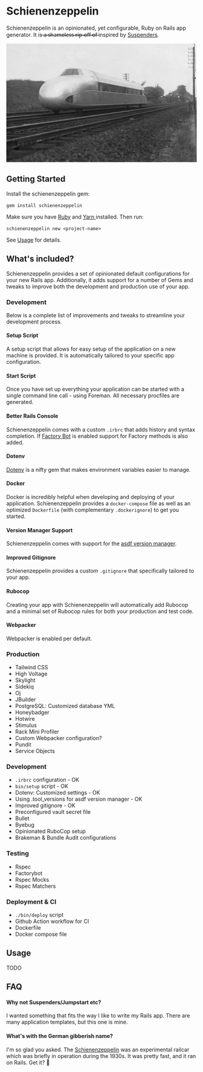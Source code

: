 # Schienenzeppelin

Schienenzeppelin is an opinionated, yet configurable, Ruby on Rails app generator. It is  ̶a̶̶̶ ̶̶̶s̶̶̶h̶̶̶a̶̶̶m̶̶̶e̶̶̶l̶̶̶e̶̶̶s̶̶̶s̶̶̶ ̶̶̶r̶̶̶i̶̶̶p̶̶̶-̶̶̶o̶̶̶f̶̶̶f̶̶̶ ̶̶̶o̶̶̶f̶̶̶ inspired by [Suspenders](https://github.com/thoughtbot/suspenders).

![zeppelin](./schienenzeppelin.jpg)

## Getting Started

Install the schienenzeppelin gem: 

```
gem install schienenzeppelin
```

Make sure you have [Ruby](https://www.ruby-lang.org/en/) and [ Yarn ](https://yarnpkg.com/) installed. Then run:

```
schienenzeppelin new <project-name>
```

See [Usage](#usage) for details.

## What's included? 

Schienenzeppelin provides a set of opinionated default configurations for your new Rails app. Additionally, it adds support
for a number of Gems and tweaks to improve both the development and production use of your app.

### Development

Below is a complete list of improvements and tweaks to streamline your development process.

#### Setup Script 

A setup script that allows for easy setup of the application on a new machine is provided. It is automatically tailored to your specific
 app configuration.
 
#### Start Script 

Once you have set up everything your application can be started with a single command line call - using Foreman. All necessary procfiles are generated.
 
#### Better Rails Console

Schienenzeppelin comes with a custom `.irbrc` that adds history and syntax completion. If [Factory Bot](#factory_bot) is enabled support
for Factory methods is also added.

#### Dotenv 

[Dotenv](https://github.com/bkeepers/dotenv) is a nifty gem that makes environment variables easier to manage. 

#### Docker 

Docker is incredibly helpful when developing and deploying of your application. Schienenzeppelin provides a `docker-compose` file
as well as an optimized `Dockerfile` (with complementary `.dockerignore`) to get you started. 

#### Version Manager Support

Schienenzeppelin comes with support for the [asdf version manager](https://asdf-vm.com/#/).

#### Improved Gitignore

Schienenzeppelin provides a custom `.gitignore` that specifically tailored to your app.

#### Rubocop

Creating your app with Schienenzeppelin will automatically add Rubocop and a minimal set of Rubocop rules for both your production and test code.

#### Webpacker

Webpacker is enabled per default.

### Production

- Tailwind CSS
- High Voltage
- Skylight
- Sidekiq
- Oj
- JBuilder
- PostgreSQL: Customized database YML
- Honeybadger
- Hotwire 
- Stimulus 
- Rack Mini Profiler
- Custom Webpacker configuration?
- Pundit
- Service Objects

### Development
- `.irbrc` configuration -  OK
- `bin/setup` script - OK
- Dotenv: Customized settings - OK
- Using .tool_versions for asdf version manager - OK
- Improved gitignore - OK
- Preconfigured vault secret file
- Bullet
- Byebug
- Opinionated RuboCop setup
- Brakeman & Bundle Audit configurations

### Testing
- Rspec
- Factorybot
- Rspec Mocks
- Rspec Matchers

### Deployment & CI

- `./bin/deploy` script
- Github Action workflow for CI
- Dockerfile
- Docker compose file

## Usage

TODO

## FAQ

#### Why not Suspenders/Jumpstart etc? 

I wanted something that fits the way I like to write my Rails app. There are many application templates, but this one is mine.

#### What's with the German gibberish name?

I'm so glad you asked. The [Schienenzeppelin](https://en.wikipedia.org/wiki/Schienenzeppelin) was an experimental railcar which was briefly in operation during the 1930s. It was pretty fast, and it ran on Rails. Get it? :zany_face:
